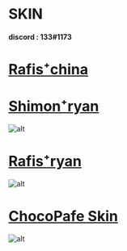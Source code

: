 # SKIN
#### discord : 133#1173

# [Rafis⁺china](https://mega.nz/file/5kliyLJY#5zLeoQIk9txkl7pdva9FfR1_ae2u5p2li8RvTZYn_Go)


# [Shimon⁺ryan](https://mega.nz/file/RglSCYxB#0sNLObj4GCMDyMYa8pW2ovtMRS-py00n-04eX2Ysy8M)
![alt](https://i.imgur.com/LNgZKMb.png)

# [Rafis⁺ryan](https://mega.nz/file/k0N2UIDa#DIw9p94lBVBL7dw0-4QcLZBucR-zV_r3XRc55vUa0F8)
![alt](https://i.imgur.com/93J7VGW.png)


# [ChocoPafe Skin](https://mega.nz/file/llkgSQhL#44Xt0Tcqx4Q-SiAhQ4fYqYQdvYt8StdoQD0iaLVsIEQ)
![alt](https://i.imgur.com/CAkPhvu.png)


